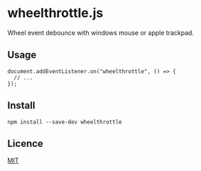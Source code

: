 wheelthrottle.js
====

Wheel event debounce with windows mouse or apple trackpad.

## Usage
```
document.addEventListener.on("wheelthrottle", () => {
  // ...
});
```

## Install

`
npm install --save-dev wheelthrottle
`

## Licence

[MIT](https://opensource.org/licenses/MIT)